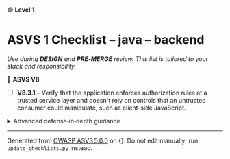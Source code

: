 🟢 **Level 1**

# ASVS 1 Checklist – java – backend

*Use during **DESIGN** and **PRE‑MERGE** review. This list is tailored to your stack and responsibility.*



🎯 **ASVS V8**

- [ ] **V8.3.1** – Verify that the application enforces authorization rules at a trusted service layer and doesn't rely on controls that an untrusted consumer could manipulate, such as client-side JavaScript.

<details><summary>Advanced defense‑in‑depth guidance</summary>


_Add organisation‑specific recommendations, links to tooling, threat models, etc._

</details>


---

Generated from [OWASP ASVS 5.0.0](https://owasp.org/www-project-application-security-verification-standard/) on {}. Do not edit manually; run `update_checklists.py` instead.
